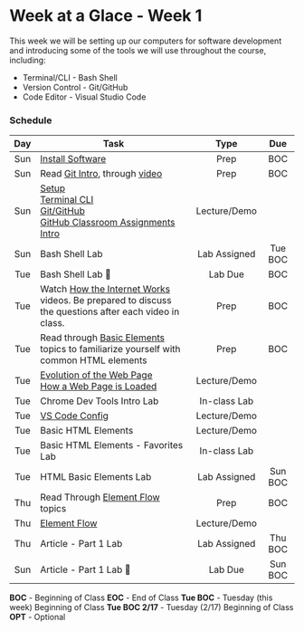 # Week at a Glace - Week 1

This week we will be setting up our computers for software development and introducing some of the tools we will use throughout the course, including:
* Terminal/CLI - Bash Shell
* Version Control - Git/GitHub
* Code Editor - Visual Studio Code

### Schedule

Day | Task | Type | Due 
:-: | -------|:-:|:-:
Sun | [Install Software](https://github.com/hoc-courses/shared-resources/blob/main/software-installation.md) | Prep | BOC
Sun | Read [Git Intro](https://github.com/hoc-courses/shared-resources/blob/main/git-github-intro.md), through [video](https://www.youtube.com/watch?v=rbZf3lPMOYY&list=PLVYDhqbgYpYXbAL_Hps1Y--THRmaTFipj&index=9) | Prep | BOC
Sun | [Setup](https://github.com/hoc-courses/shared-resources/blob/main/software-installation.md)<br/>[Terminal CLI](https://github.com/hoc-courses/shared-resources/blob/main/terminal-cli-intro.md)<br/> [Git/GitHub](https://github.com/hoc-courses/shared-resources/blob/main/git-github-intro.md)<br/>  [GitHub Classroom Assignments Intro](https://github.com/hoc-courses/shared-resources/blob/main/github-classroom-intro.md) | Lecture/Demo | 
Sun | Bash Shell Lab | Lab Assigned | Tue BOC
Tue | Bash Shell Lab :red_circle: | Lab Due | BOC
Tue | Watch [How the Internet Works](https://chnn-anne.gitbook.io/html-css/how-the-web-works/dns-tcp-ip-http-html) videos. Be prepared to discuss the questions after each video in class. | Prep | BOC |
Tue | Read through [Basic Elements](https://chnn-anne.gitbook.io/html-css/html/basic-elements) topics to familiarize yourself with common HTML elements| Prep | BOC
Tue | [Evolution of the Web Page](https://chnn-anne.gitbook.io/html-css/how-the-web-works/evolution-of-the-web-page) <br/>[How a Web Page is Loaded](https://chnn-anne.gitbook.io/html-css/how-the-web-works/how-a-web-page-gets-loaded) | Lecture/Demo | 
Tue | Chrome Dev Tools Intro Lab | In-class Lab | 
Tue | [VS Code Config](https://github.com/hoc-courses/shared-resources/blob/main/vs-code-intro.md) | Lecture/Demo | 
Tue | Basic HTML Elements | Lecture/Demo | 
Tue | Basic HTML Elements - Favorites Lab | In-class Lab | 
Tue | HTML Basic Elements Lab | Lab Assigned | Sun BOC
Thu | Read Through [Element Flow](https://chnn-anne.gitbook.io/html-css/html/element-flow) topics | Prep | BOC
Thu | [Element Flow](https://chnn-anne.gitbook.io/html-css/html/element-flow) | Lecture/Demo |
Thu | Article - Part 1 Lab | Lab Assigned | Thu BOC
Sun | Article - Part 1 Lab :red_circle: | Lab Due | Sun BOC





 **BOC** - Beginning of Class
 **EOC** - End of Class
 **Tue BOC** - Tuesday (this week) Beginning of Class
 **Tue BOC 2/17** - Tuesday (2/17) Beginning of Class
 **OPT** - Optional



